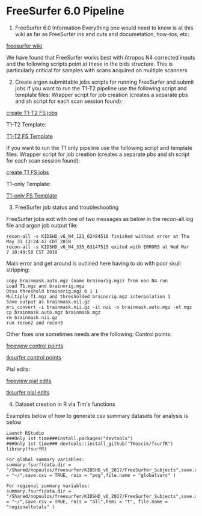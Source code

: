# FreeSurfer 6.0 Pipeline

1. FreeSurfer 6.0 Information 
Everything one would need to know is at this wiki as far as FreeSurfer ins and outs and documetation, how-tos,
etc:

  [freesurfer wiki](https://surfer.nmr.mgh.harvard.edu/fswiki)

We have found that FreeSurfer works best with Atropos N4 corrected inputs and the following scripts point at 
these in the bids structure.  This is particularly critical for samples with scans acquired on multiple 
scanners

2. Create argon submittable jobs scripts for running FreeSurfer and submit jobs
If you want to run the T1-T2 pipeline use the following script and template files:
Wrapper script for job creation (creates a separate pbs and sh script for each scan session found):

  [create T1-T2 FS jobs](https://github.com/TKoscik/nimg_core/blob/master/tools/freesurfer/createFSjobsT1T2.sh)

T1-T2 Template:

  [T1-T2 FS Template](https://github.com/TKoscik/nimg_core/blob/master/tools/freesurfer/TMPLT1T2FSv60.sh.in)

If you want to run the T1 only pipeline use the following script and template files:
Wrapper script for job creation (creates a separate pbs and sh script for each scan session found):

  [create T1 FS jobs](https://github.com/TKoscik/nimg_core/blob/master/tools/freesurfer/createFSjobsT1.sh)

T1-only Template:

  [T1-only FS Template](https://github.com/TKoscik/nimg_core/blob/master/tools/freesurfer/TMPLT1FSv60.sh.in)

3. FreeSurfer job status and troubleshooting

FreeSurfer jobs exit with one of two messages as below in the recon-all.log file and argon job
output file:

```
recon-all -s KIDSHD_v6_N4_121_62484516 finished without error at Thu May 31 13:24:47 CDT 2018
recon-all -s KIDSHD_v6_N4_335_63147515 exited with ERRORS at Wed Mar  7 10:49:58 CST 2018
```
Main error and get around is outlined here having to do with poor skull stripping:
```
copy brainmask.auto.mgz (name brainorig.mgz) from non N4 run
Load T1.mgz and brainorig.mgz
Otsu threshold brainorig.mgz 0 1 1
Multiply T1.mgz and thresholded brainorig.mgz interpolation 1
Save output as brainmask.nii.gz
mri_convert -i brainmask.nii.gz -it nii -o brainmask.auto.mgz -ot mgz
cp brainmask.auto.mgz brainmask.mgz
rm brainmask.nii.gz
run recon2 and recon3 
```
Other fixes one sometimes needs are the following:
Control points:

  [freeview control points](https://surfer.nmr.mgh.harvard.edu/fswiki/FsTutorial/ControlPoints_freeview)

  [tksurfer control points](https://surfer.nmr.mgh.harvard.edu/fswiki/FsTutorial/ControlPoints_tktools)

Pial edits:

  [freeview pial edits](https://surfer.nmr.mgh.harvard.edu/fswiki/FsTutorial/PialEdits_freeview)

  [tksurfer pial edits](https://surfer.nmr.mgh.harvard.edu/fswiki/FsTutorial/PialEdits_tktools)

4. Dataset creation in R via Tim's functions

Examples below of how to generate csv summary datasets for analysis is below
```
Launch RStudio
###Only 1st time###install.packages("devtools")
###Only 1st time### devtools::install_github("TKoscik/fsurfR")
library(fsurfR)

For global summary variables:
summary.fsurf(data.dir = "/Shared/nopoulos/freesurfer/KIDSHD_v6_2017/FreeSurfer_Subjects",save.dir = "~/",save.csv = TRUE, rois = "peg",file.name = "globalvars" )

For regional summary variables:
summary.fsurf(data.dir = "/Shared/nopoulos/freesurfer/KIDSHD_v6_2017/FreeSurfer_Subjects",save.dir = "~/",save.csv = TRUE, rois = "all",hemi = "t", file.name = "regionaltotals" )

```
